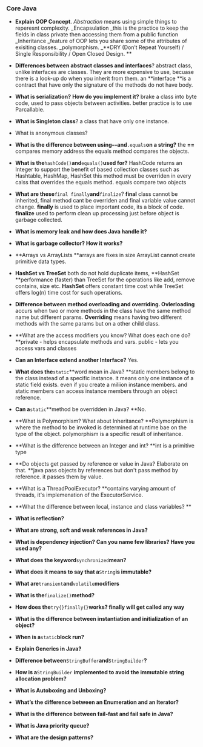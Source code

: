 ### Core Java

* **Explain OOP Concept**. _Abstraction_ means using simple things to reperesnt complexity. _Encapsulation \_this is the practice to keep the fields in class private then accessing them from a public function  \_Inheritance \_feature of OOP lets you share some of the attributes of exisiting classes. \_polymorphism. _**DRY \(Don’t Repeat Yourself\) / Single Responsibility / Open Closed Design. **

* **Differences between abstract classes and interfaces**? abstract class, unlike interfaces are classes. They are more expensive to use, becuase there is a look-up do when you inherit from them. an **interface **is a contract that have only the signature of the methods do not have body.

* **What is serialization?** **How do you implement it?** brake a class into byte code, used to pass objects between activities. better practice is to use Parcallable.

* **What is Singleton class**? a class that have only one instance.

* What is anonymous classes?

* **What is the difference between using**`==`**and**`.equals`**on a string?** the **==** compares memory address the equals method compares the objects.

* **What is the**`hashCode()`**and**`equals()`**used for?** HashCode returns an Integer to support the benefit of based collection classes such as Hashtable, HashMap, HashSet this method must be overriden in every calss that overrides the equals method. equals compare two objects

* **What are these**`final finally`**and**`finalize`? **final** class cannot be inherited, final method cant be overriden and final variable value cannot change. **finally** is used to place important code, its a block of code. **finalize** used to perform clean up processing just before object is garbage collected.

* **What is memory leak and how does Java handle it?** 
* **What is garbage collector? How it works?**
* **Arrays vs ArrayLists **arrays are fixes in size ArrayList cannot create primitive data types.
* **HashSet vs TreeSet**  both do not hold duplicate items, **HashSet **performance \(faster\) than TreeSet for the operations like add, remove contains, size etc. **HashSet** offers constant time cost while TreeSet offers log\(n\) time cost for such operations.
* **Difference between method overloading and overriding. Ovlerloading** accurs when two or more methods in the class have the same method name but different params. **Overriding** means having two different methods with the same params but on a other child class.

* **What are the access modifiers you know? What does each one do? **private - helps encapsulate methods and vars. public - lets you access vars and classes

* **Can an Interface extend another Interface?** Yes.

* **What does the**`static`**word mean in Java? **static members belong to the class instead of a specific instance. it means only one instance of a static field exists. even if you create a miliion instance members. and static members can access instance members through an object reference.

* **Can a**`static`**method be overridden in Java? **No.

* **What is Polymorphism? What about Inheritance? **Polymorphism is where the method to be invoked is determined at runtime bae on the type of the object. polymorphism is a specific result of inheritance.

* **What is the difference between an Integer and int? **int is a primitive type

* **Do objects get passed by reference or value in Java? Elaborate on that. **java pass objects by references but don't pass method by reference. it passes them by value.
* **What is a ThreadPoolExecutor? **contains varying amount of threads, it's implemenation of the ExecutorService.
* **What the difference between local, instance and class variables? **
* **What is reflection?**
* **What are strong, soft and weak references in Java?**
* **What is dependency injection? Can you name few libraries? Have you used any?**
* **What does the keyword**`synchronized`**mean?**
* **What does it means to say that a**`String`**is immutable?**
* **What are**`transient`**and**`volatile`**modifiers**
* **What is the**`finalize()`**method?**
* **How does the**`try{}finally{}`**works? finally will get called any way**
* **What is the difference between instantiation and initialization of an object?**
* **When is a**`static`**block run?**
* **Explain Generics in Java?**
* **Difference between**`StringBuffer`**and**`StringBuilder`**?**
* **How is a**`StringBuilder`
  **implemented to avoid the immutable string allocation problem?**
* **What is Autoboxing and Unboxing?**
* **What’s the difference between an Enumeration and an Iterator?**
* **What is the difference between fail-fast and fail safe in Java?**
* **What is Java priority queue?**
* **What are the design patterns?**



